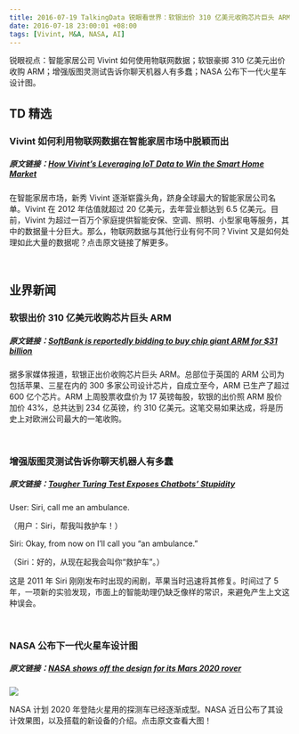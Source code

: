 ```yaml
---
title: 2016-07-19 TalkingData 锐眼看世界：软银出价 310 亿美元收购芯片巨头 ARM
date: 2016-07-18 23:00:01 +08:00
tags: [Vivint, M&A, NASA, AI]
---
```


锐眼视点：智能家居公司 Vivint 如何使用物联网数据；软银豪掷 310 亿美元出价收购 ARM；增强版图灵测试告诉你聊天机器人有多蠢；NASA 公布下一代火星车设计图。

## TD 精选

### Vivint 如何利用物联网数据在智能家居市场中脱颖而出

##### 原文链接：[How Vivint’s Leveraging IoT Data to Win the Smart Home Market](http://www.datameer.com/company/datameer-blog/vivint-leveraging-iot-data-win-smart-home-market/)

在智能家居市场，新秀 Vivint 逐渐崭露头角，跻身全球最大的智能家居公司名单。Vivint 在 2012 年估值就超过 20 亿美元，去年营业额达到 6.5 亿美元。目前，Vivint 为超过一百万个家庭提供智能安保、空调、照明、小型家电等服务，其中的数据量十分巨大。那么，物联网数据与其他行业有何不同？Vivint 又是如何处理如此大量的数据呢？点击原文链接了解更多。

<br>

## 业界新闻

### 软银出价 310 亿美元收购芯片巨头 ARM

##### 原文链接：[SoftBank is reportedly bidding to buy chip giant ARM for $31 billion](https://techcrunch.com/2016/07/17/softbank-is-reportedly-bidding-to-buy-chip-giant-arm-for-31-billion/)

据多家媒体报道，软银正出价收购芯片巨头 ARM。总部位于英国的 ARM 公司为包括苹果、三星在内的 300 多家公司设计芯片，自成立至今，ARM 已生产了超过 600 亿个芯片。ARM 上周股票收盘价为 17 英镑每股，软银的出价照 ARM 股价加价 43%，总共达到 234 亿英镑，约 310 亿美元。这笔交易如果达成，将是历史上对欧洲公司最大的一笔收购。

<br>

### 增强版图灵测试告诉你聊天机器人有多蠢

##### 原文链接：[Tougher Turing Test Exposes Chatbots’ Stupidity](https://www.technologyreview.com/s/601897/tougher-turing-test-exposes-chatbots-stupidity/)

User: Siri, call me an ambulance.

（用户：Siri，帮我叫救护车！）

Siri: Okay, from now on I’ll call you “an ambulance.”

（Siri：好的，从现在起我会叫你“救护车”。）

这是 2011 年 Siri 刚刚发布时出现的闹剧，苹果当时迅速将其修复。时间过了 5 年，一项新的实验发现，市面上的智能助理仍缺乏像样的常识，来避免产生上文这种误会。

<br>

### NASA 公布下一代火星车设计图

##### 原文链接：[NASA shows off the design for its Mars 2020 rover](https://techcrunch.com/2016/07/15/nasa-shows-off-the-design-for-its-mars-2020-rover/)

![](http://i1.piimg.com/567416/5e8efc9f32edd91at.jpg)

NASA 计划 2020 年登陆火星用的探测车已经逐渐成型。NASA 近日公布了其设计效果图，以及搭载的新设备的介绍。点击原文查看大图！

<br>
